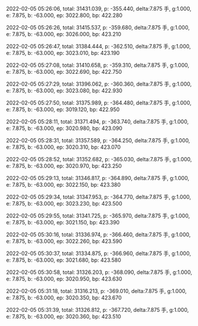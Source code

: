 2022-02-05 05:26:06, total: 31431.039, p: -355.440, delta:7.875 手, g:1.000, e: 7.875, b: -63.000, ep: 3022.800, bp: 422.280

2022-02-05 05:26:26, total: 31415.537, p: -359.680, delta:7.875 手, g:1.000, e: 7.875, b: -63.000, ep: 3026.000, bp: 423.210

2022-02-05 05:26:47, total: 31384.444, p: -362.510, delta:7.875 手, g:1.000, e: 7.875, b: -63.000, ep: 3023.010, bp: 423.190

2022-02-05 05:27:08, total: 31410.658, p: -359.310, delta:7.875 手, g:1.000, e: 7.875, b: -63.000, ep: 3022.690, bp: 422.750

2022-02-05 05:27:29, total: 31396.062, p: -360.360, delta:7.875 手, g:1.000, e: 7.875, b: -63.000, ep: 3023.080, bp: 422.930

2022-02-05 05:27:50, total: 31375.989, p: -364.480, delta:7.875 手, g:1.000, e: 7.875, b: -63.000, ep: 3019.120, bp: 422.950

2022-02-05 05:28:11, total: 31371.494, p: -363.740, delta:7.875 手, g:1.000, e: 7.875, b: -63.000, ep: 3020.980, bp: 423.090

2022-02-05 05:28:31, total: 31357.589, p: -364.250, delta:7.875 手, g:1.000, e: 7.875, b: -63.000, ep: 3020.310, bp: 423.070

2022-02-05 05:28:52, total: 31352.682, p: -365.030, delta:7.875 手, g:1.000, e: 7.875, b: -63.000, ep: 3020.970, bp: 423.250

2022-02-05 05:29:13, total: 31346.817, p: -364.890, delta:7.875 手, g:1.000, e: 7.875, b: -63.000, ep: 3022.150, bp: 423.380

2022-02-05 05:29:34, total: 31347.953, p: -364.770, delta:7.875 手, g:1.000, e: 7.875, b: -63.000, ep: 3023.230, bp: 423.500

2022-02-05 05:29:55, total: 31341.725, p: -365.970, delta:7.875 手, g:1.000, e: 7.875, b: -63.000, ep: 3021.150, bp: 423.390

2022-02-05 05:30:16, total: 31336.974, p: -366.460, delta:7.875 手, g:1.000, e: 7.875, b: -63.000, ep: 3022.260, bp: 423.590

2022-02-05 05:30:37, total: 31334.875, p: -366.960, delta:7.875 手, g:1.000, e: 7.875, b: -63.000, ep: 3021.680, bp: 423.580

2022-02-05 05:30:58, total: 31326.203, p: -368.090, delta:7.875 手, g:1.000, e: 7.875, b: -63.000, ep: 3020.950, bp: 423.630

2022-02-05 05:31:18, total: 31316.213, p: -369.010, delta:7.875 手, g:1.000, e: 7.875, b: -63.000, ep: 3020.350, bp: 423.670

2022-02-05 05:31:39, total: 31326.812, p: -367.720, delta:7.875 手, g:1.000, e: 7.875, b: -63.000, ep: 3020.360, bp: 423.510